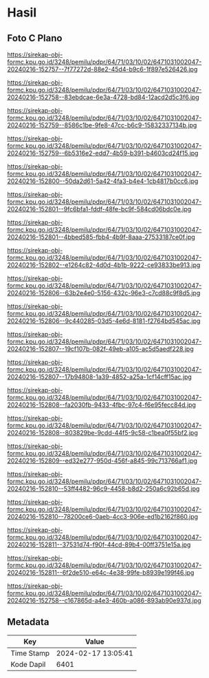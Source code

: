 # Hasil

## Foto C Plano

https://sirekap-obj-formc.kpu.go.id/3248/pemilu/pdpr/64/71/03/10/02/6471031002047-20240216-152757--7f77272d-88e2-45d4-b9c6-1f897e526426.jpg

https://sirekap-obj-formc.kpu.go.id/3248/pemilu/pdpr/64/71/03/10/02/6471031002047-20240216-152758--83ebdcae-6e3a-4728-bd84-12acd2d5c3f6.jpg

https://sirekap-obj-formc.kpu.go.id/3248/pemilu/pdpr/64/71/03/10/02/6471031002047-20240216-152759--8586c1be-9fe8-47cc-b6c9-15832337134b.jpg

https://sirekap-obj-formc.kpu.go.id/3248/pemilu/pdpr/64/71/03/10/02/6471031002047-20240216-152759--6b5316e2-edd7-4b59-b391-b4603cd24f15.jpg

https://sirekap-obj-formc.kpu.go.id/3248/pemilu/pdpr/64/71/03/10/02/6471031002047-20240216-152800--50da2d61-5a42-4fa3-b4e4-1cb4817b0cc6.jpg

https://sirekap-obj-formc.kpu.go.id/3248/pemilu/pdpr/64/71/03/10/02/6471031002047-20240216-152801--9fc6bfa1-fddf-48fe-bc9f-584cd06bdc0e.jpg

https://sirekap-obj-formc.kpu.go.id/3248/pemilu/pdpr/64/71/03/10/02/6471031002047-20240216-152801--4bbed585-fbb4-4b9f-8aaa-27533187ce0f.jpg

https://sirekap-obj-formc.kpu.go.id/3248/pemilu/pdpr/64/71/03/10/02/6471031002047-20240216-152802--e1264c82-4d0d-4b1b-9222-ce93833be913.jpg

https://sirekap-obj-formc.kpu.go.id/3248/pemilu/pdpr/64/71/03/10/02/6471031002047-20240216-152806--63b2e4e0-5156-432c-96e3-c7cd88c9f8d5.jpg

https://sirekap-obj-formc.kpu.go.id/3248/pemilu/pdpr/64/71/03/10/02/6471031002047-20240216-152806--9c440285-03d5-4e6d-8181-f2764bd545ac.jpg

https://sirekap-obj-formc.kpu.go.id/3248/pemilu/pdpr/64/71/03/10/02/6471031002047-20240216-152807--19cf107b-082f-49eb-a105-ac5d5aedf228.jpg

https://sirekap-obj-formc.kpu.go.id/3248/pemilu/pdpr/64/71/03/10/02/6471031002047-20240216-152807--17b94808-1a39-4852-a25a-1cf14cff15ac.jpg

https://sirekap-obj-formc.kpu.go.id/3248/pemilu/pdpr/64/71/03/10/02/6471031002047-20240216-152808--fa2030fb-9433-4fbc-97c4-f6e95fecc84d.jpg

https://sirekap-obj-formc.kpu.go.id/3248/pemilu/pdpr/64/71/03/10/02/6471031002047-20240216-152808--803829be-9cdd-44f5-9c58-c1bea0f55bf2.jpg

https://sirekap-obj-formc.kpu.go.id/3248/pemilu/pdpr/64/71/03/10/02/6471031002047-20240216-152809--ed32e277-950d-456f-a845-99c713766af1.jpg

https://sirekap-obj-formc.kpu.go.id/3248/pemilu/pdpr/64/71/03/10/02/6471031002047-20240216-152810--53ff4482-96c9-4458-b8d2-250a6c92b65d.jpg

https://sirekap-obj-formc.kpu.go.id/3248/pemilu/pdpr/64/71/03/10/02/6471031002047-20240216-152810--78200ce6-0aeb-4cc3-906e-ed1b2162f860.jpg

https://sirekap-obj-formc.kpu.go.id/3248/pemilu/pdpr/64/71/03/10/02/6471031002047-20240216-152811--37531d74-f90f-44cd-89b4-00ff3751e15a.jpg

https://sirekap-obj-formc.kpu.go.id/3248/pemilu/pdpr/64/71/03/10/02/6471031002047-20240216-152811--6f2de510-e64c-4e38-99fe-b8939e199f46.jpg

https://sirekap-obj-formc.kpu.go.id/3248/pemilu/pdpr/64/71/03/10/02/6471031002047-20240216-152758--c167865d-a4e3-460b-a086-893ab90e937d.jpg


## Metadata

| Key        | Value               |
| ---------- | ------------------- |
| Time Stamp | 2024-02-17 13:05:41 |
| Kode Dapil | 6401                |



